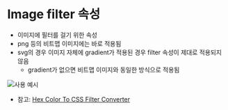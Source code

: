 # Image filter 속성

- 이미지에 필터를 걸기 위한 속성
- png 등의 비트맵 이미지에는 바로 적용됨
- svg의 경우 이미지 자체에 gradient가 적용된 경우 filter 속성이 제대로 적용되지 않음
  - gradient가 없으면 비트맵 이미지와 동일한 방식으로 적용됨

![사용 예시](https://cdn.inflearn.com/public/files/posts/90d515af-d88f-4b3e-9a54-055ec2761b81/image.png)

- 참고: [Hex Color To CSS Filter Converter](https://isotropic.co/tool/hex-color-to-css-filter/)
